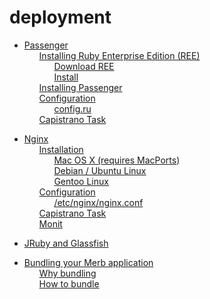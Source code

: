 # deployment

 <ul class='toc'><li><a href='/en/deployment/passenger'>Passenger</a><ul style='list-style: none;'><li><a href='/en/deployment/passenger#installing_ruby_enterprise_edition_ree'>Installing Ruby Enterprise Edition (REE)</a><ul style='list-style: none;'><li><a href='/en/deployment/passenger#download_ree'>Download REE</a></li><li><a href='/en/deployment/passenger#install'>Install</a></li></ul></li><li><a href='/en/deployment/passenger#installing_passenger'>Installing Passenger</a></li><li><a href='/en/deployment/passenger#configuration'>Configuration</a><ul style='list-style: none;'><li><a href='/en/deployment/passenger#configru'>config.ru</a></li></ul></li><li><a href='/en/deployment/passenger#capistrano_task'>Capistrano Task</a></li></ul></li></ul>

<ul class='toc'><li><a href='/en/deployment/nginx'>Nginx</a><ul style='list-style: none;'><li><a href='/en/deployment/nginx#installation'>Installation</a><ul style='list-style: none;'><li><a href='/en/deployment/nginx#mac_os_x_requires_macports'>Mac OS X (requires <a href='http://macports.org/'>MacPorts</a>)</a></li><li><a href='/en/deployment/nginx#debian__ubuntu_linux'>Debian / Ubuntu Linux</a></li><li><a href='/en/deployment/nginx#gentoo_linux'>Gentoo Linux</a></li></ul></li><li><a href='/en/deployment/nginx#configuration'>Configuration</a><ul style='list-style: none;'><li><a href='/en/deployment/nginx#etcnginxnginxconf'>/etc/nginx/nginx.conf</a></li></ul></li><li><a href='/en/deployment/nginx#capistrano_task'>Capistrano Task</a></li><li><a href='/en/deployment/nginx#monit'>Monit</a></li></ul></li></ul>

<ul class='toc'><li><a href='/en/deployment/jruby'>JRuby and Glassfish</a></li></ul>

<ul class='toc'><li><a href='/en/deployment/bundle'>Bundling your Merb application</a><ul style='list-style: none;'><li><a href='/en/deployment/bundle#why_bundling'>Why bundling</a></li><li><a href='/en/deployment/bundle#how_to_bundle'>How to bundle</a></li></ul></li></ul> 